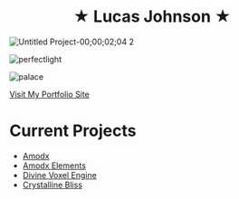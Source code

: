 <h1 align="center">
 &#9733; Lucas Johnson &#9733;
</h1>

![Untitled Project-00;00;02;04 2](https://github.com/user-attachments/assets/996b685d-4edc-49b6-86e4-34ca9ed7fea2)

![perfectlight](https://github.com/user-attachments/assets/010e456d-9e00-46be-9c8c-89841e2297a5)

![palace](https://github.com/user-attachments/assets/a264e27f-adf7-4f40-86ab-111122488f6c)

[Visit My Portfolio Site](https://portfolio.lucasdamianjohnson.dev/)

# Current Projects
- [Amodx](https://github.com/Amodx/Libraries)
- [Amodx Elements](https://github.com/Amodx/Elements)
- [Divine Voxel Engine](https://github.com/Divine-Star-Software/DivineVoxelEngine)
- [Crystalline Bliss](https://crystallinebliss.dev/)



